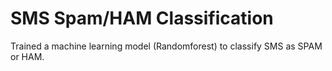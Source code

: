 # SMS Spam/HAM Classification

Trained a machine learning model (Randomforest) to classify SMS as SPAM or HAM.
